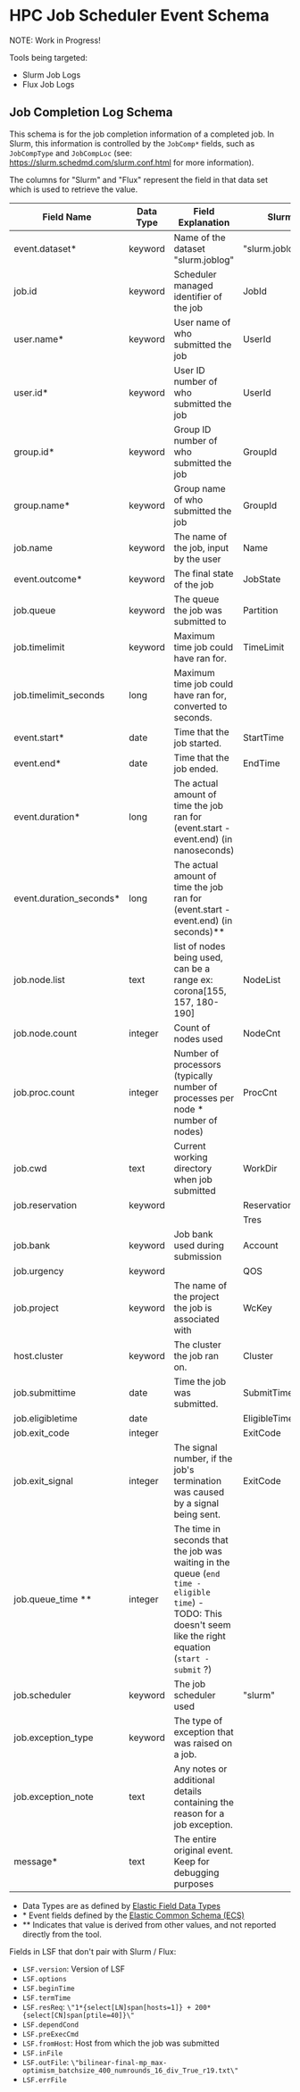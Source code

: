 # HPC Job Scheduler Event Schema

NOTE: Work in Progress!

Tools being targeted:

- Slurm Job Logs
- Flux Job Logs

## Job Completion Log Schema

This schema is for the job completion information of a completed job. In Slurm, this information is controlled by the `JobComp*` fields, such as `JobCompType` and `JobCompLoc` (see: <https://slurm.schedmd.com/slurm.conf.html> for more information).

The columns for "Slurm" and "Flux" represent the field in that data set which is used to retrieve the value.

| **Field Name**           | **Data Type** | **Field Explanation**                                                                                                                                         | **Slurm**       | **Flux**         | **LSF**           |
| ------------------------ | ------------- | ------------------------------------------------------------------------------------------------------------------------------------------------------------- | --------------- | ---------------- | ----------------- |
| event.dataset\*          | keyword       | Name of the dataset "slurm.joblog"                                                                                                                            | "slurm.joblog"  | "flux.joblog"    | "lsf.joblog"      |
| job.id                   | keyword       | Scheduler managed identifier of the job                                                                                                                       | JobId           | id               | LSF.jobId         |
| user.name\*              | keyword       | User name of who submitted the job                                                                                                                            | UserId          | username         | LSF.userName      |
| user.id\*                | keyword       | User ID number of who submitted the job                                                                                                                       | UserId          | userId           | LSF.userId        |
| group.id\*               | keyword       | Group ID number of who submitted the job                                                                                                                      | GroupId         |                  | LSF.              |
| group.name\*             | keyword       | Group name of who submitted the job                                                                                                                           | GroupId         |                  | LSF.              |
| job.name                 | keyword       | The name of the job, input by the user                                                                                                                        | Name            | jobspec.name     | LSF.jobName       |
| event.outcome\*          | keyword       | The final state of the job                                                                                                                                    | JobState        | result           | LSF.              |
| job.queue                | keyword       | The queue the job was submitted to                                                                                                                            | Partition       | queue            | LSF.queue         |
| job.timelimit            | keyword       | Maximum time job could have ran for.                                                                                                                          | TimeLimit       | expiration       | LSF.              |
| job.timelimit_seconds    | long          | Maximum time job could have ran for, converted to seconds.                                                                                                    |                 |                  | LSF.              |
| event.start\*            | date          | Time that the job started.                                                                                                                                    | StartTime       | t_run            | LSF.startTime     |
| event.end\*              | date          | Time that the job ended.                                                                                                                                      | EndTime         | t_inactive       | LSF.              |
| event.duration\*         | long          | The actual amount of time the job ran for (event.start - event.end) (in nanoseconds)                                                                          |                 | jobspec.duration | LSF.              |
| event.duration_seconds\* | long          | The actual amount of time the job ran for (event.start - event.end) (in seconds)\*\*                                                                          |                 |                  | LSF.              |
| job.node.list            | text          | list of nodes being used, can be a range ex: corona[155, 157, 180-190]                                                                                        | NodeList        | R.hostlist       | LSF.execHosts     |
| job.node.count           | integer       | Count of nodes used                                                                                                                                           | NodeCnt         | nnodes           | LSF.numProcessors |
| job.proc.count           | integer       | Number of processors (typically number of processes per node \* number of nodes)                                                                              | ProcCnt         |                  | LSF.              |
| job.cwd                  | text          | Current working directory when job submitted                                                                                                                  | WorkDir         |                  | LSF.cwd           |
| job.reservation          | keyword       |                                                                                                                                                               | ReservationName |                  | LSF.              |
|                          |               |                                                                                                                                                               | Tres            |                  | LSF.              |
| job.bank                 | keyword       | Job bank used during submission                                                                                                                               | Account         | bank             | LSF.              |
| job.urgency              | keyword       |                                                                                                                                                               | QOS             | urgency          | LSF.              |
| job.project              | keyword       | The name of the project the job is associated with                                                                                                            | WcKey           |                  | LSF.              |
| host.cluster             | keyword       | The cluster the job ran on.                                                                                                                                   | Cluster         |                  | LSF.              |
| job.submittime           | date          | Time the job was submitted.                                                                                                                                   | SubmitTime      | jobspec.t_submit | LSF.submitTime    |
| job.eligibletime         | date          |                                                                                                                                                               | EligibleTime    |                  | LSF.              |
| job.exit_code            | integer       |                                                                                                                                                               | ExitCode        | waitstatus       | LSF.exitStatus    |
| job.exit_signal          | integer       | The signal number, if the job's termination was caused by a signal being sent.                                                                                | ExitCode        |                  | LSF.              |
| job.queue_time \*\*      | integer       | The time in seconds that the job was waiting in the queue (`end time - eligible time`) - TODO: This doesn't seem like the right equation (`start - submit` ?) |                 |                  | LSF.              |
| job.scheduler            | keyword       | The job scheduler used                                                                                                                                        | "slurm"         | "flux"           | "lsf"             |
| job.exception_type       | keyword       | The type of exception that was raised on a job.                                                                                                               |                 | exception_type   | LSF.              |
| job.exception_note       | text          | Any notes or additional details containing the reason for a job exception.                                                                                    |                 | exception_note   | LSF.              |
| message\*                | text          | The entire original event. Keep for debugging purposes                                                                                                        |                 |                  | LSF.              |

- Data Types are as defined by [Elastic Field Data Types](https://www.elastic.co/guide/en/elasticsearch/reference/current/mapping-types.html)
- \* Event fields defined by the [Elastic Common Schema (ECS)](https://www.elastic.co/guide/en/ecs/current/ecs-field-reference.html)
- \*\* Indicates that value is derived from other values, and not reported directly from the tool.

Fields in LSF that don't pair with Slurm / Flux:

- `LSF.version`: Version of LSF
- `LSF.options`
- `LSF.beginTime`
- `LSF.termTime`
- `LSF.resReq`: `\"1*{select[LN]span[hosts=1]} + 200*{select[CN]span[ptile=40]}\" `
- `LSF.dependCond`
- `LSF.preExecCmd`
- `LSF.fromHost`: Host from which the job was submitted
- `LSF.inFile`
- `LSF.outFile`: `\"bilinear-final-mp_max-optimism_batchsize_400_numrounds_16_div_True_r19.txt\" `
- `LSF.errFile`
